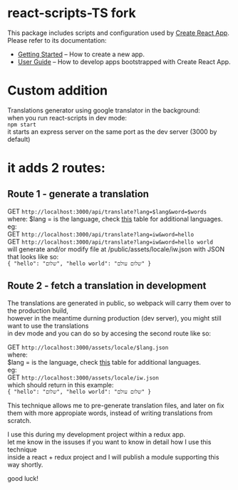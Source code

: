# react-scripts-TS fork

This package includes scripts and configuration used by [Create React App](https://github.com/facebookincubator/create-react-app).<br>
Please refer to its documentation:

* [Getting Started](https://github.com/facebookincubator/create-react-app/blob/master/README.md#getting-started) – How to create a new app.
* [User Guide](https://github.com/facebookincubator/create-react-app/blob/master/packages/react-scripts/template/README.md) – How to develop apps bootstrapped with Create React App.


# Custom addition

Translations generator using google translator in the background:  
when you run react-scripts in dev mode:   
`npm start`  
it starts an express server on the same port as the dev server (3000 by default)  
# it adds 2 routes:
## Route 1 - generate a translation
GET `http://localhost:3000/api/translate?lang=$lang&word=$words`   
where:
$lang = is the language, check [this](https://cloud.google.com/translate/docs/languages) table for additional languages.   
eg:   
GET `http://localhost:3000/api/translate?lang=iw&word=hello`    
GET `http://localhost:3000/api/translate?lang=iw&word=hello world`    
will generate and/or modify file at /public/assets/locale/iw.json
with JSON that looks like so:    
`{
   "hello": "שלום",
   "hello world": "שלום עולם"
 }
 `
 
## Route  2 - fetch a translation in development
The translations are generated in public, so webpack will carry them over to the production build,  
however in the meantime durning production (dev server), you might still want to use the translations   
in dev mode and you can do so by accesing the second route like so:   

GET `http://localhost:3000/assets/locale/$lang.json`   
where:   
$lang = is the language, check [this](https://cloud.google.com/translate/docs/languages) table for additional languages.   
eg:   
GET `http://localhost:3000/assets/locale/iw.json`    
which should return in this example:   
`{
   "hello": "שלום",
   "hello world": "שלום עולם"
 }
 `
 
 This technique allows me to pre-generate translation files, and later on fix them with more appropiate words, instead of writing translations from scratch.
 
 I use this during my development project within a redux app.   
 let me know in the issuses if you want to know in detail how I use this technique  
 inside a react + redux project and I will publish a module supporting this way shortly.
 
 
 good luck!